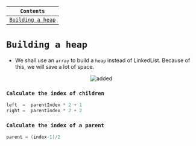 <div align="center">
  
| `Contents` |
| ---------- |
| [`Building a heap`]() |

</div>

# `Building a heap`
* We shall use an `array` to build a `heap` instead of LinkedList. Because of this, we will save a lot of space.

<div align="center">

![added](https://github.com/devrath/studious-ds-adventure/assets/1456191/cb113271-be38-4929-98da-d9f6d1223671)

</div>

### `Calculate the index of children`
```kotlin
left  =  parentIndex * 2 + 1
right =  parentIndex * 2 + 2
```

### `Calculate the index of a parent`
```kotlin
parent = (index-1)/2
```

